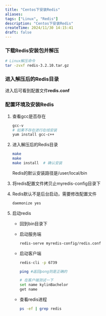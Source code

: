 ```yaml
---
title: "Centos下安装Redis"
aliases: 
tags: ["Linux", "Redis"]
description: "Centos下安装Redis"
createTime: 2024/11/30 14:15:41
draft: false
---
```




### 下载Redis安装包并解压

```sh
# Linux解压命令
tar -zvxf redis-3.2.10.tar.gz
```

### 进入解压后的Redis目录

进入后可看到配置文件**redis.conf**

### 配置环境及安装Redis

1. 查看gcc是否存在

    ```sh
    gcc-v
    # 如果不存在进行在线安装
    yum install gcc-c++
    ```

2. 进入解压后的Redis目录

    ```sh
    make
    make
    make install  # 确认安装
    ```

    Redis的默认安装路径是/user/local/bin

3. 将redis配置文件拷贝止myredis-config目录下

4. Redis默认不是后台启动，需要修改配置文件

    ```sh
    daemonize yes
    ```

5. 启动redis

    + 回到bin目录下

    + 启动服务端

        ```sh
        redis-serve myredis-config/redis.conf
        ```

    + 启动客户端

        ```sh
        redis-cli -p 6739
        
        ping #返回pong则是正确的
        
        # 在客户端测试一下
        set name kylinBachelor
        get name
        
        ```

    + 查看redis进程

        ```sh
        ps -ef | grep redis
        ```


